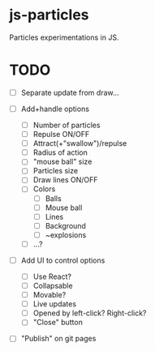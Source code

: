 # js-particles

Particles experimentations in JS.


# TODO

* [ ] Separate update from draw...

* [ ] Add+handle options
    * [ ] Number of particles
    * [ ] Repulse ON/OFF
    * [ ] Attract(+"swallow")/repulse
    * [ ] Radius of action
    * [ ] "mouse ball" size
    * [ ] Particles size
    * [ ] Draw lines ON/OFF
    * [ ] Colors
        * [ ] Balls
        * [ ] Mouse ball
        * [ ] Lines
        * [ ] Background
        * [ ] ~explosions
    * [ ] ...?
* [ ] Add UI to control options
    * [ ] Use React?
    * [ ] Collapsable
    * [ ] Movable?
    * [ ] Live updates
    * [ ] Opened by left-click? Right-click?
    * [ ] "Close" button
* [ ] "Publish" on git pages
